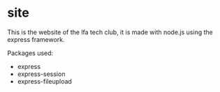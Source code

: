 # site

This is the website of the lfa tech club, it is made with node.js using the express framework.

Packages used:
* express
* express-session
* express-fileupload